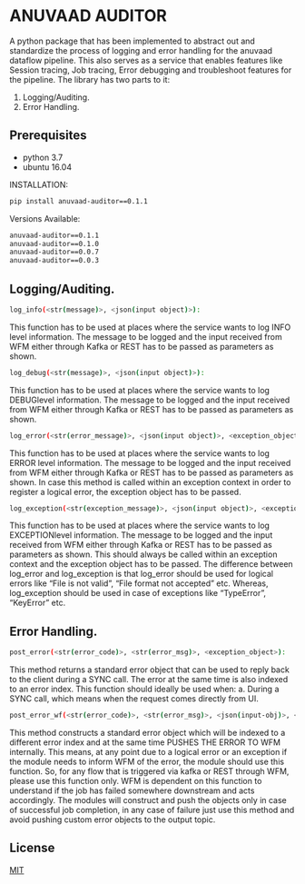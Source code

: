 # ANUVAAD AUDITOR

A python package that has been implemented to abstract out and standardize the process of logging and error handling for the anuvaad dataflow pipeline. This also serves as a service that enables features like Session tracing, Job tracing, Error debugging and troubleshoot features for the pipeline. The library has two parts to it:
1. Logging/Auditing.
2. Error Handling.

## Prerequisites
- python 3.7
- ubuntu 16.04

INSTALLATION:
```bash
pip install anuvaad-auditor==0.1.1
```
Versions Available:
```bash
anuvaad-auditor==0.1.1
anuvaad-auditor==0.1.0
anuvaad-auditor==0.0.7
anuvaad-auditor==0.0.3
```

## Logging/Auditing.
```bash
log_info(<str(message)>, <json(input object)>):
```
This function has to be used at places where the service wants to log INFO level information. The message to be logged and the input received from WFM either through Kafka or REST has to be passed as parameters as shown.

```bash
log_debug(<str(message)>, <json(input object)>):
```
This function has to be used at places where the service wants to log DEBUGlevel information. The message to be logged and the input received from WFM either through Kafka or REST has to be passed as parameters as shown.

```bash
log_error(<str(error_message)>, <json(input object)>, <exception_object>):
```
This function has to be used at places where the service wants to log ERROR level information. The message to be logged and the input received from WFM either through Kafka or REST has to be passed as parameters as shown. In case this method is called within an exception context in order to register a logical error, the exception object has to be passed.

```bash
log_exception(<str(exception_message)>, <json(input object)>, <exception_object>):
```
This function has to be used at places where the service wants to log EXCEPTIONlevel information. The message to be logged and the input received from WFM either through Kafka or REST has to be passed as parameters as shown. This should always be called within an exception context and the exception object has to be passed.
The difference between log_error and log_exception is that log_error should be used for logical errors like “File is not valid”, “File format not accepted” etc. Whereas, log_exception should be used in case of exceptions like “TypeError”, “KeyError” etc.

## Error Handling.
```bash
post_error(<str(error_code)>, <str(error_msg)>, <exception_object>):
```
This method returns a standard error object that can be used to reply back to the client during a SYNC call. The error at the same time is also indexed to an error index. This function should ideally be used when:
a. During a SYNC call, which means when the request comes directly from UI.

```bash
post_error_wf(<str(error_code)>, <str(error_msg)>, <json(input-obj)>, <exception_object>):
```
This method constructs a standard error object which will be indexed to a different error index and at the same time PUSHES THE ERROR TO WFM internally. This means, at any point due to a logical error or an exception if the module needs to inform WFM of the error, the module should use this function. 
So, for any flow that is triggered via kafka or REST through WFM, please use this function only. WFM is dependent on this function to understand if the job has failed somewhere downstream and acts accordingly.
The modules will construct and push the objects only in case of successful job completion, in any case of failure just use this method and avoid pushing custom error objects to the output topic.


## License
[MIT](https://choosealicense.com/licenses/mit/)

